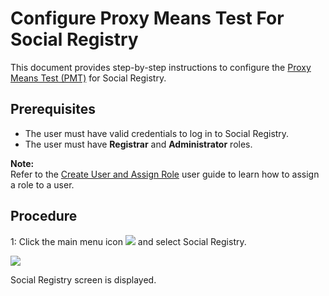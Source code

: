# Configure Proxy Means Test For Social Registry

This document provides step-by-step instructions to configure the [Proxy Means Test (PMT)](https://docs.openg2p.org/pbms/functionality/eligibility/proxy-means-test) for Social Registry.

## Prerequisites

- The user must have valid credentials to log in to Social Registry.
- The user must have **Registrar** and **Administrator** roles.

**Note:**  
Refer to the [Create User and Assign Role](https://docs.openg2p.org/pbms/functionality/administration/role-based-access-control/user-guides/assign-roles-to-users) user guide to learn how to assign a role to a user.

## Procedure

1: Click the main menu icon ![](https://github.com/user-attachments/assets/5f2a8223-5f1f-4988-a4c9-54b2ae1bf127) and select Social Registry.

![](https://github.com/user-attachments/assets/a39aba33-2a7d-42d7-9574-77396738caaa)

Social Registry screen is displayed.
